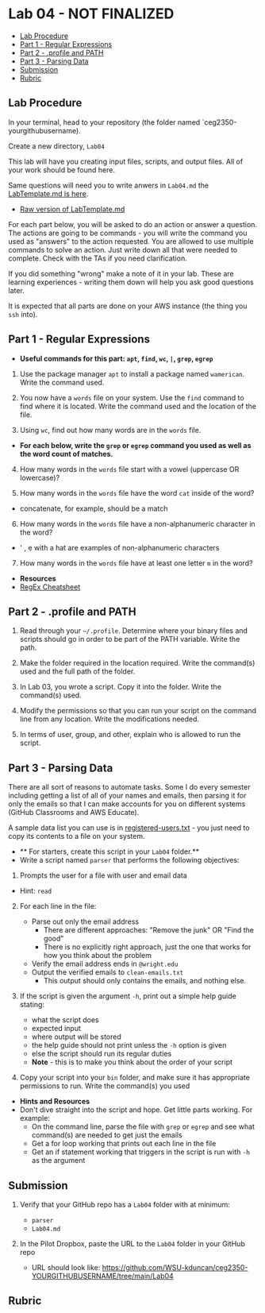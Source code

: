 # Lab 04 - NOT FINALIZED

- [Lab Procedure](#Lab-Procedure)
- [Part 1 - Regular Expressions](#Part-1---Regular-Expressions)
- [Part 2 - .profile and PATH](#Part-2---.profile-and-PATH)
- [Part 3 - Parsing Data](#Part-3---Parsing-Data)
- [Submission](#Submission)
- [Rubric](#Rubric)

## Lab Procedure

In your terminal, head to your repository (the folder named `ceg2350-yourgithubusername).

Create a new directory, `Lab04`

This lab will have you creating input files, scripts, and output files.  All of your work should be found here.

Same questions will need you to write anwers in `Lab04.md` the [LabTemplate.md is here](LabTemplate.md).
   - [Raw version of LabTemplate.md](https://raw.githubusercontent.com/pattonsgirl/Fall2021-CEG2350/main/Labs/Lab04/LabTemplate.md)

For each part below, you will be asked to do an action or answer a question.  The actions are going to be commands - you will write the command you used as "answers" to the action requested.  You are allowed to use multiple commands to solve an action.  Just write down all that were needed to complete.  Check with the TAs if you need clarification.

If you did something "wrong" make a note of it in your lab. These are learning experiences - writing them down will help you ask good questions later. 

It is expected that all parts are done on your AWS instance (the thing you `ssh` into).

## Part 1 - Regular Expressions

- **Useful commands for this part: `apt`, `find`, `wc`, `|`, `grep`, `egrep`**

1. Use the package manager `apt` to install a package named `wamerican`. Write the command used.

2. You now have a `words` file on your system.  Use the `find` command to find where it is located.  Write the command used and the location of the file.

3. Using `wc`, find out how many words are in the `words` file.

- **For each below, write the `grep` or `egrep` command you used as well as the word count of matches.**

4. How many words in the `words` file start with a vowel (uppercase OR lowercase)?

5. How many words in the `words` file have the word `cat` inside of the word?
  - concatenate, for example, should be a match

6. How many words in the `words` file have a non-alphanumeric character in the word?
  - ' , e with a hat are examples of non-alphanumeric characters

7. How many words in the `words` file have at least one letter `m` in the word?

- **Resources**
- [RegEx Cheatsheet](http://web.mit.edu/hackl/www/lab/turkshop/slides/regex-cheatsheet.pdf)

## Part 2 - .profile and PATH 

1. Read through your `~/.profile`.  Determine where your binary files and scripts should go in order to be part of the PATH variable.  Write the path.

2. Make the folder required in the location required.  Write the command(s) used and the full path of the folder.

3. In Lab 03, you wrote a script.  Copy it into the folder.  Write the command(s) used.

4. Modify the permissions so that you can run your script on the command line from any location.  Write the modifications needed.  

5. In terms of user, group, and other, explain who is allowed to run the script.

## Part 3 - Parsing Data

There are all sort of reasons to automate tasks.  Some I do every semester including getting a list of all of your names and emails, then parsing it for only the emails so that I can make accounts for you on different systems (GitHub Classrooms and AWS Educate).  

A sample data list you can use is in [registered-users.txt](registered-users.txt) - you just need to copy its contents to a file on your system.

- ** For starters, create this script in your `Lab04` folder.**
- Write a script named `parser` that performs the following objectives:

1. Prompts the user for a file with user and email data
  - Hint: `read`

2. For each line in the file:  
    - Parse out only the email address
      - There are different approaches: "Remove the junk" OR "Find the good"
      - There is no explicitly right approach, just the one that works for how you think about the problem
    - Verify the email address ends in `@wright.edu`
    - Output the verified emails to `clean-emails.txt`
      - This output should only contains the emails, and nothing else.

3. If the script is given the argument `-h`, print out a simple help guide stating:
    - what the script does
    - expected input
    - where output will be stored
    - the help guide should not print unless the `-h` option is given
    - else the script should run its regular duties
    - **Note** - this is to make you think about the order of your script

4. Copy your script into your `bin` folder, and make sure it has appropriate permissions to run.  Write the command(s) you used

- **Hints and Resources**
- Don't dive straight into the script and hope.  Get little parts working.  For example:
  - On the command line, parse the file with `grep` or `egrep` and see what command(s) are needed to get just the emails
  - Get a for loop working that prints out each line in the file
  - Get an if statement working that triggers in the script is run with `-h` as the argument

## Submission

1. Verify that your GitHub repo has a `Lab04` folder with at minimum:
   - `parser`
   - `Lab04.md`

2. In the Pilot Dropbox, paste the URL to the `Lab04` folder in your GitHub repo
    - URL should look like: https://github.com/WSU-kduncan/ceg2350-YOURGITHUBUSERNAME/tree/main/Lab04

## Rubric

